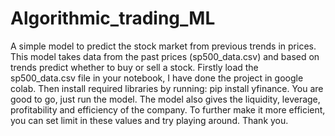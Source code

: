 # Algorithmic_trading_ML
A simple model to predict the stock market from previous trends in prices.
This model takes data from the past prices (sp500_data.csv) and based on trends predict whether to buy or sell a stock.
Firstly load the sp500_data.csv file in your notebook, I have done the project in google colab.
Then install required libraries by running: pip install yfinance.
You are good to go, just run the model.
The model also gives the liquidity, leverage, profitability and efficiency of the company. 
To further make it more efficient, you can set limit in these values and try playing around.
Thank you.
